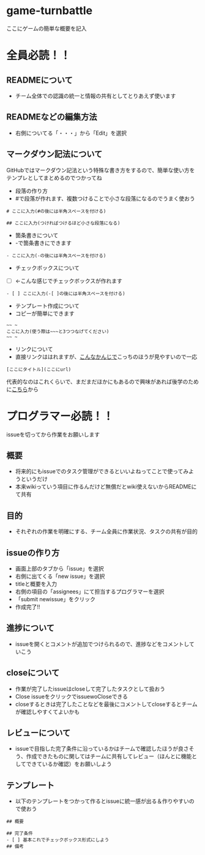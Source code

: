 # game-turnbattle
ここにゲームの簡単な概要を記入

# 全員必読！！
## READMEについて
- チーム全体での認識の統一と情報の共有としてとりあえず使います

## READMEなどの編集方法
- 右側についてる「・・・」から「Edit」を選択

## マークダウン記法について
GitHubではマークダウン記法という特殊な書き方をするので、簡単な使い方をテンプレとしてまとめるのでつかってね

- 段落の作り方
- #で段落が作れます、複数つけることで小さな段落になるのでうまく使おう
~~~
# ここに入力(#の後には半角スペースを付ける)
~~~

~~~
## ここに入力(つければつけるほど小さな段落になる)
~~~

- 箇条書きについて
- -で箇条書きにできます
~~~
- ここに入力(-の後には半角スペースを付ける)
~~~

- チェックボックスについて
- [ ] ←こんな感じでチェックボックスが作れます

~~~
- [ ] ここに入力(-[ ]の後には半角スペースを付ける)
~~~

- テンプレート作成について
- コピーが簡単にできます
~~~
~~ ~
ここに入力(使う際は~~~と3つつなげてください)
~~ ~

~~~

- リンクについて
- 直接リンクははれますが、[こんなかんじで](https://notepm.jp/help/how-to-markdown)こっちのほうが見やすいので一応
~~~
[ここにタイトル](ここにurl)
~~~

代表的なのはこれくらいで、まだまだほかにもあるので興味があれば後学のために[こちら](https://notepm.jp/help/how-to-markdown)から

# プログラマー必読！！
issueを切ってから作業をお願いします

## 概要
- 将来的にもissueでのタスク管理ができるといいよねってことで使ってみようというだけ
- 本来wikiっていう項目に作るんだけど無償だとwiki使えないからREADMEにて共有

## 目的
- それぞれの作業を明確にする、チーム全員に作業状況、タスクの共有が目的

## issueの作り方
- 画面上部のタブから「issue」を選択
- 右側に出てくる「new issue」を選択
- titleと概要を入力
- 右側の項目の「assignees」にて担当するプログラマーを選択
- 「submit newissue」をクリック
- 作成完了!!

## 進捗について
- issueを開くとコメントが追加でつけられるので、進捗などをコメントしていこう

## closeについて
- 作業が完了したissueはcloseして完了したタスクとして扱おう
- Close issueをクリックでissuewoCloseできる
- closeするときは完了したことなどを最後にコメントしてcloseするとチームが確認しやすくてよいかも

## レビューについて
- issueで目指した完了条件に沿っているかはチームで確認したほうが良さそう、作成できたものに関してはチームに共有してレビュー（ほんとに機能としてできているか確認）をお願いしよう

## テンプレート
- 以下のテンプレートをつかって作るとissueに統一感が出る＆作りやすいので使おう
~~~
## 概要

## 完了条件 
- [ ] 基本これでチェックボックス形式にしよう
## 備考

~~~
